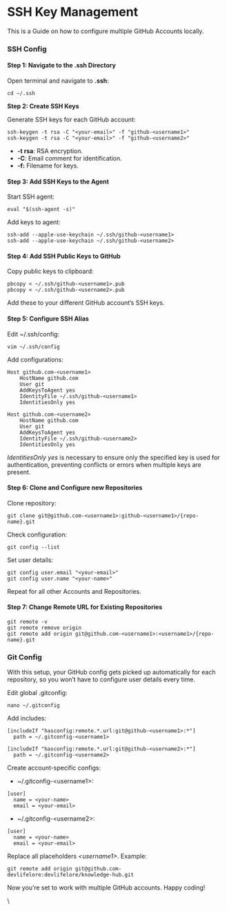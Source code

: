 # SSH Key Management

This is a Guide on how to configure multiple GitHub Accounts locally.

### **SSH Config**

#### **Step 1:** **Navigate to the .ssh Directory**

Open terminal and navigate to **.ssh**:

```
cd ~/.ssh
```

**Step 2: Create SSH Keys**

Generate SSH keys for each GitHub account:

```
ssh-keygen -t rsa -C "<your-email>" -f "github-<username1>"
ssh-keygen -t rsa -C "<your-email>" -f "github-<username2>"
```

-   **-t rsa**: RSA encryption.
-   **-C**: Email comment for identification.
-   **-f:** Filename for keys.

#### **Step 3: Add SSH Keys to the Agent**

Start SSH agent:

```
eval "$(ssh-agent -s)"
```

Add keys to agent:

```
ssh-add --apple-use-keychain ~/.ssh/github-<username1>
ssh-add --apple-use-keychain ~/.ssh/github-<username2>
```

#### **Step 4: Add SSH Public Keys to GitHub**

Copy public keys to clipboard:

```
pbcopy < ~/.ssh/github-<username1>.pub
pbcopy < ~/.ssh/github-<username2>.pub
```

Add these to your different GitHub account’s SSH keys.

#### **Step 5: Configure SSH Alias**

Edit \~/.ssh/config:

```
vim ~/.ssh/config
```

Add configurations:

```
Host github.com-<username1>
    HostName github.com
    User git
    AddKeysToAgent yes
    IdentityFile ~/.ssh/github-<username1>
    IdentitiesOnly yes
```

```
Host github.com-<username2>
    HostName github.com
    User git
    AddKeysToAgent yes
    IdentityFile ~/.ssh/github-<username2>
    IdentitiesOnly yes
```

_IdentitiesOnly_ _yes_ is necessary to ensure only the specified key is used for authentication, preventing conflicts or errors when multiple keys are present.

#### **Step 6: Clone and Configure new Repositories**

Clone repository:

```
git clone git@github.com-<username1>:github-<username1>/{repo-name}.git
```

Check configuration:

```
git config --list
```

Set user details:

```
git config user.email "<your-email>"
git config user.name "<your-name>"
```

Repeat for all other Accounts and Repositories.

#### **Step 7: Change Remote URL for Existing Repositories**

```
git remote -v
git remote remove origin
git remote add origin git@github.com-<username1>:<username1>/{repo-name}.git
```

### **Git Config**

With this setup, your GitHub config gets picked up automatically for each repository, so you won’t have to configure user details every time.

Edit global .gitconfig:

```
nano ~/.gitconfig
```

Add includes:

```
[includeIf "hasconfig:remote.*.url:git@github-<username1>:*"]
  path = ~/.gitconfig-<username1>
```

```
[includeIf "hasconfig:remote.*.url:git@github-<username2>:*"]
  path = ~/.gitconfig-<username2>
```

Create account-specific configs:

-   \~/.gitconfig-\<username1>:

```
[user]
  name = <your-name>
  email = <your-email>
```

-   \~/.gitconfig-\<username2>:

```
[user]
  name = <your-name>
  email = <your-email>
```

Replace all placeholders _\<username1>_. Example:

```
git remote add origin git@github.com-devlifelore:devlifelore/knowledge-hub.git
```

Now you’re set to work with multiple GitHub accounts. Happy coding!

\
